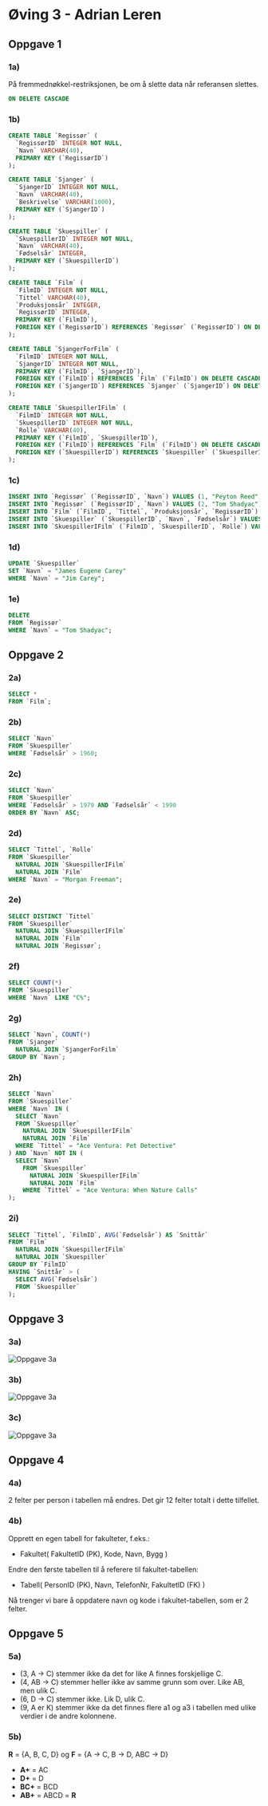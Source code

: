 # Øving 3 - Adrian Leren

## Oppgave 1

### 1a)

På fremmednøkkel-restriksjonen, be om å slette data når referansen slettes.

```sql
ON DELETE CASCADE
```

### 1b)

```sql
CREATE TABLE `Regissør` (
  `RegissørID` INTEGER NOT NULL,
  `Navn` VARCHAR(40),
  PRIMARY KEY (`RegissørID`)
);
```

```sql
CREATE TABLE `Sjanger` (
  `SjangerID` INTEGER NOT NULL,
  `Navn` VARCHAR(40),
  `Beskrivelse` VARCHAR(1000),
  PRIMARY KEY (`SjangerID`)
);
```

```sql
CREATE TABLE `Skuespiller` (
  `SkuespillerID` INTEGER NOT NULL,
  `Navn` VARCHAR(40),
  `Fødselsår` INTEGER,
  PRIMARY KEY (`SkuespillerID`)
);
```

```sql
CREATE TABLE `Film` (
  `FilmID` INTEGER NOT NULL,
  `Tittel` VARCHAR(40),
  `Produksjonsår` INTEGER,
  `RegissørID` INTEGER,
  PRIMARY KEY (`FilmID`),
  FOREIGN KEY (`RegissørID`) REFERENCES `Regissør` (`RegissørID`) ON DELETE SET NULL ON UPDATE CASCADE
);
```

```sql
CREATE TABLE `SjangerForFilm` (
  `FilmID` INTEGER NOT NULL,
  `SjangerID` INTEGER NOT NULL,
  PRIMARY KEY (`FilmID`, `SjangerID`),
  FOREIGN KEY (`FilmID`) REFERENCES `Film` (`FilmID`) ON DELETE CASCADE ON UPDATE CASCADE,
  FOREIGN KEY (`SjangerID`) REFERENCES `Sjanger` (`SjangerID`) ON DELETE CASCADE ON UPDATE CASCADE
);
```

```sql
CREATE TABLE `SkuespillerIFilm` (
  `FilmID` INTEGER NOT NULL,
  `SkuespillerID` INTEGER NOT NULL,
  `Rolle` VARCHAR(40),
  PRIMARY KEY (`FilmID`, `SkuespillerID`),
  FOREIGN KEY (`FilmID`) REFERENCES `Film` (`FilmID`) ON DELETE CASCADE ON UPDATE CASCADE,
  FOREIGN KEY (`SkuespillerID`) REFERENCES `Skuespiller` (`SkuespillerID`) ON DELETE CASCADE ON UPDATE CASCADE
);
```

### 1c)

```sql
INSERT INTO `Regissør` (`RegissørID`, `Navn`) VALUES (1, "Peyton Reed");
INSERT INTO `Regissør` (`RegissørID`, `Navn`) VALUES (2, "Tom Shadyac");
INSERT INTO `Film` (`FilmID`, `Tittel`, `Produksjonsår`, `RegissørID`) VALUES (1, "Yes Man", 2008, 1);
INSERT INTO `Skuespiller` (`SkuespillerID`, `Navn`, `Fødselsår`) VALUES (1, "Jim Carey", 1962);
INSERT INTO `SkuespillerIFilm` (`FilmID`, `SkuespillerID`, `Rolle`) VALUES (1, 1, "Carl");
```

### 1d)

```sql
UPDATE `Skuespiller`
SET `Navn` = "James Eugene Carey"
WHERE `Navn` = "Jim Carey";
```

### 1e)

```sql
DELETE
FROM `Regissør`
WHERE `Navn` = "Tom Shadyac";
```

## Oppgave 2

### 2a)

```sql
SELECT *
FROM `Film`;
```

### 2b)

```sql
SELECT `Navn`
FROM `Skuespiller`
WHERE `Fødselsår` > 1960;
```

### 2c)

```sql
SELECT `Navn`
FROM `Skuespiller`
WHERE `Fødselsår` > 1979 AND `Fødselsår` < 1990
ORDER BY `Navn` ASC;
```

### 2d)

```sql
SELECT `Tittel`, `Rolle`
FROM `Skuespiller`
  NATURAL JOIN `SkuespillerIFilm`
  NATURAL JOIN `Film`
WHERE `Navn` = "Morgan Freeman";
```

### 2e)

```sql
SELECT DISTINCT `Tittel`
FROM `Skuespiller`
  NATURAL JOIN `SkuespillerIFilm`
  NATURAL JOIN `Film`
  NATURAL JOIN `Regissør`;
```

### 2f)

```sql
SELECT COUNT(*)
FROM `Skuespiller`
WHERE `Navn` LIKE "C%";
```

### 2g)

```sql
SELECT `Navn`, COUNT(*)
FROM `Sjanger`
  NATURAL JOIN `SjangerForFilm`
GROUP BY `Navn`;
```

### 2h)

```sql
SELECT `Navn`
FROM `Skuespiller`
WHERE `Navn` IN (
  SELECT `Navn`
  FROM `Skuespiller`
    NATURAL JOIN `SkuespillerIFilm`
    NATURAL JOIN `Film`
  WHERE `Tittel` = "Ace Ventura: Pet Detective"
) AND `Navn` NOT IN (
  SELECT `Navn`
    FROM `Skuespiller`
      NATURAL JOIN `SkuespillerIFilm`
      NATURAL JOIN `Film`
    WHERE `Tittel` = "Ace Ventura: When Nature Calls"
);
```

### 2i)

```sql
SELECT `Tittel`, `FilmID`, AVG(`Fødselsår`) AS `Snittår`
FROM `Film`
  NATURAL JOIN `SkuespillerIFilm`
  NATURAL JOIN `Skuespiller`
GROUP BY `FilmID`
HAVING `Snittår` > (
  SELECT AVG(`Fødselsår`)
  FROM `Skuespiller`
);
```

## Oppgave 3

### 3a)

![Oppgave 3a](res/3a.jpg)

### 3b)

![Oppgave 3a](res/3b.jpg)

### 3c)

![Oppgave 3a](res/3c.jpg)

## Oppgave 4

### 4a)

2 felter per person i tabellen må endres. Det gir 12 felter totalt i dette tilfellet.

### 4b)

Opprett en egen tabell for fakulteter, f.eks.:

* Fakultet( FakultetID (PK), Kode, Navn, Bygg )

Endre den første tabellen til å referere til fakultet-tabellen:

* Tabell( PersonID (PK), Navn, TelefonNr, FakultetID (FK) )

Nå trenger vi bare å oppdatere navn og kode i fakultet-tabellen, som er 2 felter.

## Oppgave 5

### 5a)

* (3, A -> C) stemmer ikke da det for like A finnes forskjellige C.
* (4, AB -> C) stemmer heller ikke av samme grunn som over. Like AB, men ulik C.
* (6, D -> C) stemmer ikke. Lik D, ulik C.
* (9, A er K) stemmer ikke da det finnes flere a1 og a3 i tabellen med ulike verdier i de andre kolonnene.

### 5b)

**R** = {A, B, C, D} og **F** = {A -> C, B -> D, ABC -> D}

* **A+** = AC
* **D+** = D
* **BC+** = BCD
* **AB+** = ABCD = **R**
